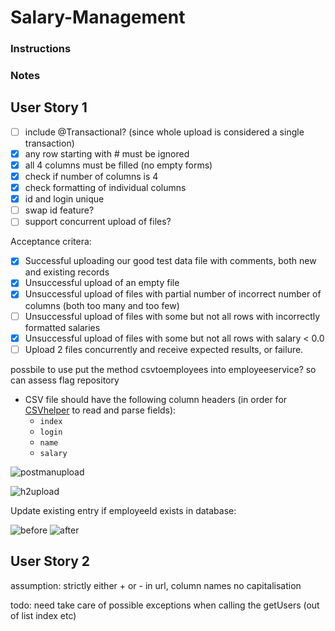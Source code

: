 # Salary-Management

### Instructions


### Notes
## User Story 1
- [ ] include @Transactional? (since whole upload is considered a single transaction)
- [x] any row starting with # must be ignored
- [x] all 4 columns must be filled (no empty forms)
- [x] check if number of columns is 4
- [x] check formatting of individual columns
- [x] id and login unique
- [ ] swap id feature?
- [ ] support concurrent upload of files?

Acceptance critera:
- [x] Successful uploading our good test data file with comments, both new and existing records
- [x] Unsuccessful upload of an empty file
- [x] Unsuccessful upload of files with partial number of incorrect number of columns (both too many and too few)
- [ ] Unsuccessful upload of files with some but not all rows with incorrectly formatted salaries
- [x] Unsuccessful upload of files with some but not all rows with salary < 0.0
- [ ] Upload 2 files concurrently and receive expected results, or failure.

possbile to use put the method csvtoemployees into employeeservice? so can assess flag repository

* CSV file should have the following column headers (in order for [CSVhelper](/upload/src/main/java/com/cognizant/upload/helper/CSVHelper.java) to read and parse fields):  
  * ```index```
  * ```login```
  * ```name```
  * ```salary```


![postmanupload](https://user-images.githubusercontent.com/51468261/172776730-56511678-633a-4a9f-9ec9-765099a27aab.png)

![h2upload](https://user-images.githubusercontent.com/51468261/172776895-1a07fb90-2fb4-4332-be97-09cc12d8cdff.png)

Update existing entry if employeeId exists in database:

![before](https://user-images.githubusercontent.com/51468261/172818276-eac9a40b-4136-42b9-aaf7-eae1643e1df9.png)
![after](https://user-images.githubusercontent.com/51468261/172818439-b428faad-f0f6-4609-93cc-a0603ad629e4.png)


## User Story 2

assumption: strictly either + or - in url, column names no capitalisation

todo: need take care of possible exceptions when calling the getUsers (out of list index etc)
